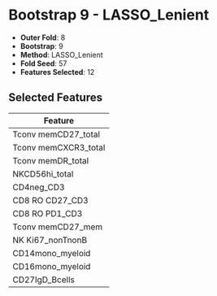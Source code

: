 # Bootstrap 9 - LASSO_Lenient

- **Outer Fold**: 8
- **Bootstrap**: 9
- **Method**: LASSO_Lenient
- **Fold Seed**: 57
- **Features Selected**: 12

## Selected Features

| Feature |
|---------|
| Tconv memCD27_total |
| Tconv memCXCR3_total |
| Tconv memDR_total |
| NKCD56hi_total |
| CD4neg_CD3 |
| CD8 RO CD27_CD3 |
| CD8 RO PD1_CD3 |
| Tconv memCD27_mem |
| NK Ki67_nonTnonB |
| CD14mono_myeloid |
| CD16mono_myeloid |
| CD27IgD_Bcells |
